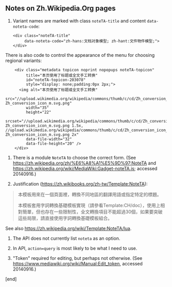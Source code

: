 ## Notes on Zh.Wikipedia.Org pages

 1. Variant names are marked with class `noteTA-title` and content `data-noteta-code`:

        <div class="noteTA-title" 
             data-noteta-code="zh-hans:文档对象模型; zh-hant:文件物件模型;"></div>

   There is also code to control the appearance of the menu for choosing regional variants:

        <div class="metadata topicon noprint nopopups noteTA-topicon" 
             title="本页使用了标题或全文手工转换" 
             id="noteTA-topicon-203078" 
             style="display: none;padding:0px 2px;">
          <img alt="本页使用了标题或全文手工转换"
              src="//upload.wikimedia.org/wikipedia/commons/thumb/c/cd/Zh_conversion_icon_m.svg/35px-Zh_conversion_icon_m.svg.png" 
             width="35" 
             height="22"
             srcset="//upload.wikimedia.org/wikipedia/commons/thumb/c/cd/Zh_conversion_icon_m.svg/53px-Zh_conversion_icon_m.svg.png 1.5x, //upload.wikimedia.org/wikipedia/commons/thumb/c/cd/Zh_conversion_icon_m.svg/70px-Zh_conversion_icon_m.svg.png 2x" 
             data-file-width="32" 
             data-file-height="20" />
        </div>


 1. There is a module `NoteTA` to choose the correct form. (See https://zh.wikipedia.org/zh/%E6%A8%A1%E5%9D%97:NoteTA and https://zh.wikipedia.org/wiki/MediaWiki:Gadget-noteTA.js; accessed 20140916.)

 1. Justification (https://zh.wikibooks.org/zh-tw/Template:NoteTA):

> 本模板用來在一個頁面裡，轉換不同地區的翻譯用語或指定特定的標題。
>
> 本模板套用字詞轉換基礎模板實現（請參看Template:CH/doc），使用上相對簡單，但也存在一些限制性，全文轉換項目不能超過30個，如果要突破這些局限，請直接使用字詞轉換基礎模板組合。

   See also https://zh.wikipedia.org/wiki/Template:NoteTA/lua.

 1. The API does not currently list `noteta` as an option.
 
 1. In API, `action=query` is most likely to be what I need to use.
 
 1. "Token" required for editing, but perhaps not otherwise. (See https://www.mediawiki.org/wiki/Manual:Edit_token, accessed 20140916.)
 
 

[end]